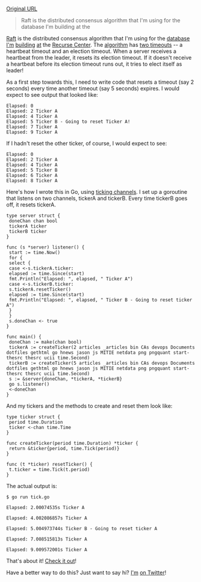 
[Original URL](https://medium.com/@arpith/resetting-a-ticker-in-go-63858a2c17ec)

> Raft is the distributed consensus algorithm that I'm using for the database I'm building at the

[Raft](https://raft.github.io/) is the distributed consensus algorithm that I'm using for the [database](https://github.com/arpith/mmapd) [I'm](https://medium.com/@arpith/adventures-with-mmap-463b33405223#.kbv1sdpce) [building](https://medium.com/@arpith/go-sharing-memory-by-communicating-in-practice-4761bbe5dcf1#.49fe4mdon) [at](https://medium.com/@arpith/reading-a-go-map-safely-277bb08ed144#.vjbxfptm9) the [Recurse Center](http://recurse.com). The [algorithm](https://raft.github.io/raft.pdf) has [two timeouts](http://thesecretlivesofdata.com/raft/#election) -- a heartbeat timeout and an election timeout. When a server receives a heartbeat from the leader, it resets its election timeout. If it doesn't receive a heartbeat before its election timeout runs out, it tries to elect itself as leader!

As a first step towards this, I need to write code that resets a timeout (say 2 seconds) every time another timeout (say 5 seconds) expires. I would expect to see output that looked like:

```
Elapsed: 0
Elapsed: 2 Ticker A
Elapsed: 4 Ticker A
Elapsed: 5 Ticker B - Going to reset Ticker A!
Elapsed: 7 Ticker A
Elapsed: 9 Ticker A
```

If I hadn't reset the other ticker, of course, I would expect to see:

```
Elapsed: 0 
Elapsed: 2 Ticker A
Elapsed: 4 Ticker A
Elapsed: 5 Ticker B
Elapsed: 6 Ticker A
Elapsed: 8 Ticker A
```

Here's how I wrote this in Go, using [ticking channels](https://golang.org/pkg/time/#Tick). I set up a goroutine that listens on two channels, tickerA and tickerB. Every time tickerB goes off, it resets tickerA.

```
type server struct {
 doneChan chan bool
 tickerA ticker
 tickerB ticker
}

func (s *server) listener() {
 start := time.Now()
 for {
 select {
 case <-s.tickerA.ticker:
 elapsed := time.Since(start)
 fmt.Println("Elapsed: ", elapsed, " Ticker A")
 case <-s.tickerB.ticker:
 s.tickerA.resetTicker()
 elapsed := time.Since(start)
 fmt.Println("Elapsed: ", elapsed, " Ticker B - Going to reset ticker A")
 }
 }
 s.doneChan <- true
}

func main() {
 doneChan := make(chan bool)
 tickerA := createTicker(2 articles _articles bin CAs devops Documents dotfiles gethtml go hnews jason js MITIE netdata png pngquant start-thesrc thesrc ucii time.Second)
 tickerB := createTicker(5 articles _articles bin CAs devops Documents dotfiles gethtml go hnews jason js MITIE netdata png pngquant start-thesrc thesrc ucii time.Second)
 s := &server{doneChan, *tickerA, *tickerB}
 go s.listener()
 <-doneChan
}
```

And my tickers and the methods to create and reset them look like:

```
type ticker struct {
 period time.Duration
 ticker <-chan time.Time
}

func createTicker(period time.Duration) *ticker {
 return &ticker{period, time.Tick(period)}
}

func (t *ticker) resetTicker() {
 t.ticker = time.Tick(t.period)
}
```

The actual output is:

```
$ go run tick.go

Elapsed: 2.00074535s Ticker A

Elapsed: 4.002086857s Ticker A

Elapsed: 5.004973744s Ticker B - Going to reset ticker A

Elapsed: 7.008515813s Ticker A

Elapsed: 9.009572001s Ticker A
```

That's about it! [Check it out](https://play.golang.org/p/Hj9I8j_IFb)!

Have a better way to do this? Just want to say hi? [I'm](http://arpith.co) [on Twitter](http://twitter.com/arpith)!
